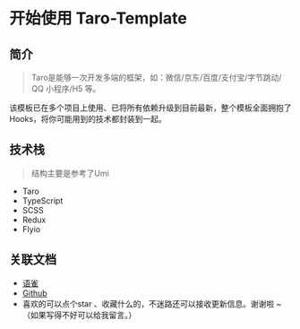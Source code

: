 # 开始使用 Taro-Template

## 简介

> Taro是能够一次开发多端的框架，如：微信/京东/百度/支付宝/字节跳动/ QQ 小程序/H5 等。

该模板已在多个项目上使用、已将所有依赖升级到目前最新，整个模板全面拥抱了Hooks，将你可能用到的技术都封装到一起。

## 技术栈

> 结构主要是参考了Umi

- Taro
- TypeScript
- SCSS
- Redux
- Flyio

## 关联文档

- [语雀](https://www.yuque.com/nangdie/wdisqd)
- [Github](https://github.com/nangdie/taro-template)
- 喜欢的可以点个star 、收藏什么的，不迷路还可以接收更新信息。谢谢啦 ~ （如果写得不好可以给我留言。）
